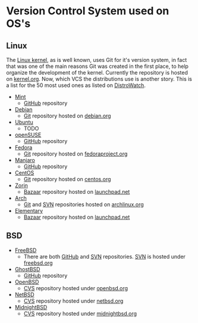 # Version Control System used on OS's

## Linux
The [Linux kernel][kernel], as is well known, uses Git for it's version
system, in fact that was one of the main reasons Git was created in the first
place, to help organize the development of the kernel. Currently the
repository is hosted on [kernel.org][kernelgit]. Now, which VCS the
distributions use is another story. This is a list for the 50 most used ones as listed on [DistroWatch][1].

*   [Mint][mint]
    *   [GitHub][mintgit] repository
*   [Debian][debian]
    *   [Git][debiangit] repository hosted on [debian.org][debian]
*   [Ubuntu][ubuntu]
    *   TODO
*   [openSUSE][opensuse]
    *   [GitHub][opensusegit] repository
*   [Fedora][fedora]
    *   [Git][fedoragit] repository hosted on [fedoraproject.org][fedora]
*   [Manjaro][manjaro]
    *   [GitHub][manjarogit] repository
*   [CentOS][centos]
    *   [Git][centosgit] repository hosted on [centos.org][centos]
*   [Zorin][zorin]
    *   [Bazaar][zorinbazaar] repository hosted on [launchpad.net][launchpad]
*   [Arch][arch]
    *   [Git][archgit] and [SVN][archsvn] repositories hosted on
        [archlinux.org][arch]
*   [Elementary][elementary]
    *   [Bazaar][elementarybazaar] repository hosted on
        [launchpad.net][launchpad]

## BSD
*   [FreeBSD][freebsd]
    *   There are both [GitHub][freebsdgit] and [SVN][freebsdsvn]
        repositories. [SVN][freebsdsvn] is hosted under [freebsd.org][freebsd]
*   [GhostBSD][ghostbsd]
    *   [GitHub][ghostbsdgit] repository
*   [OpenBSD][openbsd]
    *   [CVS][openbsdcvs] repository hosted under [openbsd.org][openbsd]
*   [NetBSD][netbsd]
    *   [CVS][netbsdcvs] repository hosted under [netbsd.org][netbsd]
*   [MidnightBSD][midnightbsd]
    *   [CVS][midnightbsdcvs] repository hosted under
        [midnightbsd.org][midnightbsd]

[1]:(https://distrowatch.com/dwres.php?resource=popularity)

[kernel]: (https://www.kernel.org/)
[kernelgit]: (https://git.kernel.org/cgit/)

[mint]: (https://www.linuxmint.com/)
[mintgit]: (https://github.com/linuxmint)
[debian]: (https://www.debian.org/)
[debiangit]: (https://anonscm.debian.org/cgit/qa/debsources.git)
[ubuntu]: (https://www.ubuntu.com/)
[opensuse]: (https://www.opensuse.org/)
[opensusegit]: (https://github.com/openSUSE)
[fedora]: (https://getfedora.org/)
[fedoragit]: (http://pkgs.fedoraproject.org/cgit/rpms/)
[manjaro]: (https://manjaro.org/)
[manjarogit]: (https://github.com/manjaro)
[centos]: (https://www.centos.org/)
[centosgit]: (https://git.centos.org/project/rpms)
[zorin]: (http://zorinos.com/)
[zorinbazaar]: (https://launchpad.net/~zorin-os)
[launchpad]: (https://launchpad.net/)
[arch]: (https://www.archlinux.org/)
[archgit]: (https://git.archlinux.org/)
[archsvn]: (https://www.archlinux.org/svn/)
[elementary]: (https://elementary.io/)
[elementarybazaar]: (https://launchpad.net/elementary)

[freebsd]: (https://www.freebsd.org/)
[freebsdgit]: (https://github.com/freebsd)
[freebsdsvn]: (https://svnweb.freebsd.org/)
[ghostbsd]: (http://www.ghostbsd.org/)
[ghostbsdgit]: (https://github.com/GhostBSD)
[openbsd]: (http://www.openbsd.org/)
[openbsdcvs]: (http://cvsweb.openbsd.org/cgi-bin/cvsweb/)
[netbsd]: (http://www.netbsd.org/)
[netbsdcvs]: (http://cvsweb.netbsd.org/bsdweb.cgi/)
[midnightbsd]: (http://www.midnightbsd.org/)
[midnightbsdcvs]: (http://www.midnightbsd.org/cgi-bin/viewvc.cgi/)
